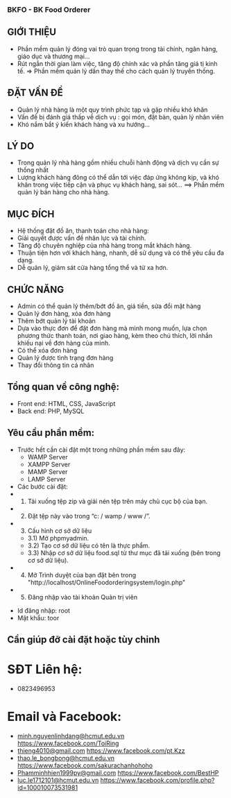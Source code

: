 
### BKFO - BK Food Orderer
## GIỚI THIỆU
- Phần mềm quản lý đóng vai trò
quan trọng trong tài chính, ngân
hàng, giáo dục và thương mại…
- Rút ngắn thời gian làm việc, tăng
độ chính xác và phần tăng giá tị
kinh tế.
=> Phần mềm quản lý dần thay
thế cho cách quản lý truyền thống.
## ĐẶT VẤN ĐỀ
- Quản lý nhà hàng là một quy
trình phức tạp và gặp nhiều khó
khăn
- Vấn đề bị đánh giá thấp về dịch
vụ : gọi món, đặt bàn, quản lý
nhân viên
- Khó nắm bắt ý kiến khách hàng
và xu hướng…
## LÝ DO
- Trong quản lý nhà hàng gồm
nhiều chuỗi hành động và dịch vụ
cần sự thống nhất
- Lượng khách hàng đông có thể
dẫn tới việc đáp ứng không kịp,
và khó khăn trong việc tiếp cận và
phục vụ khách hàng, sai sót…
==> Phần mềm quản lý bán hàng
cho nhà hàng.

## MỤC ĐÍCH
- Hệ thống đặt đồ ăn, thanh toán cho nhà hàng:
- Giải quyết được vấn đề nhân lực và tài chính.
- Tăng độ chuyên nghiệp của nhà hàng trong mắt khách hàng.
- Thuận tiện hơn với khách hàng, nhanh, dễ sử dụng và có thể yêu cầu đa
dạng.
- Dễ quản lý, giám sát cửa hàng tổng thể và từ xa hơn.

## CHỨC NĂNG
- Admin có thể quản lý thêm/bớt đồ ăn, giá tiền, sửa đổi mặt hàng
- Quản lý đơn hàng, xóa đơn hàng
- Thêm bớt quản lý tài khoản
- Dựa vào thực đơn để đặt đơn hàng mà mình mong muốn, lựa chọn phương thức thanh toán, nơi giao hàng, kèm theo chú thích, lời nhắn khiếu nại về đơn hàng của mình.
- Có thể xóa đơn hàng
- Quản lý được tình trạng đơn hàng
- Thay đổi thông tin cá nhân
## Tổng quan về công nghệ:
- Front end: HTML, CSS, JavaScript
- Back end: PHP, MySQL
## Yêu cầu phần mềm:
- Trước hết cần cài đặt một trong những phần mềm sau đây: 
    + WAMP Server
    + XAMPP Server
    + MAMP Server
    + LAMP Server
- Các bước cài đặt:
- 1) Tải xuống tệp zip và giải nén tệp trên máy chủ cục bộ của bạn. 
- 2) Đặt tệp này vào trong “c: / wamp / www /”. 
- 3) Cấu hình cơ sở dữ liệu
    +  3.1) Mở phpmyadmin.
    +  3.2) Tạo cơ sở dữ liệu có tên là thực phẩm.
    +  3.3) Nhập cơ sở dữ liệu food.sql từ thư mục đã tải xuống (bên trong cơ sở dữ liệu).
- 4) Mở Trình duyệt của bạn đặt bên trong "http://localhost/OnlineFoodorderingsystem/login.php"
- 5) Đăng nhập vào tài khoản Quản trị viên
+ Id đăng nhập: root
+ Mật khẩu: toor

## Cần giúp đỡ cài đặt hoặc tùy chỉnh

# SĐT Liên hệ: 
- 0823496953

# Email và Facebook:
- minh.nguyenlinhdang@hcmut.edu.vn	https://www.facebook.com/ToiRing
- thieng4010@gmail.com	https://www.facebook.com/pt.Kzz
- thao.le_bongbong@hcmut.edu.vn	https://www.facebook.com/sakurachanhohoho
- Phamminhhien1999py@gmail.com	https://www.facebook.com/BestHP
- luc.le1712101@hcmut.edu.vn	https://www.facebook.com/profile.php?id=100010073531981

